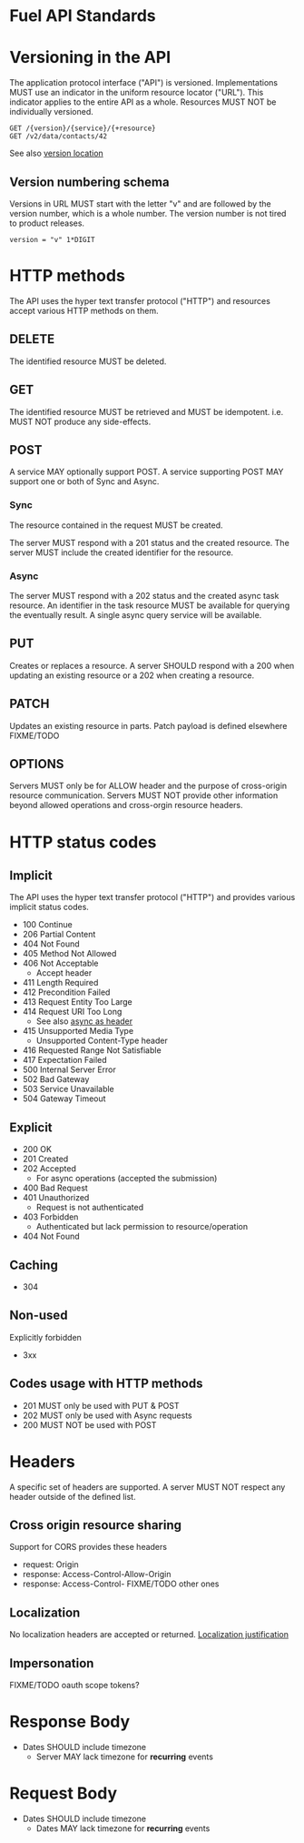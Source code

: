 # Fuel API Standards

# Versioning in the API

The application protocol interface ("API") is versioned. Implementations MUST use an indicator in the uniform resource locator ("URL"). This indicator applies to the entire API as a whole. Resources MUST NOT be individually versioned.

	GET /{version}/{service}/{+resource}
    GET /v2/data/contacts/42

See also [version location](jusification/versionlocation.md)

## Version numbering schema

Versions in URL MUST start with the letter "v" and are followed by the version
number, which is a whole number. The version number is not tired to product
releases.

    version = "v" 1*DIGIT

# HTTP methods

The API uses the hyper text transfer protocol ("HTTP") and resources accept various HTTP methods on them.

## DELETE

The identified resource MUST be deleted.

## GET

The identified resource MUST be retrieved and MUST be idempotent. i.e. MUST NOT produce any side-effects.

## POST
A service MAY optionally support POST. A service supporting POST MAY support one or both of Sync and Async.

### Sync 
The resource contained in the request MUST be created.

The server MUST respond with a 201 status and the created resource. The server
MUST include the created identifier for the resource.

### Async 
The server MUST respond with a 202 status and the created async task resource.
An identifier in the task resource MUST be available for querying the
eventually result. A single async query service will be available.

## PUT
Creates or replaces a resource. A server SHOULD respond with a 200 when
updating an existing resource or a 202 when creating a resource.

## PATCH
Updates an existing resource in parts. Patch payload is defined elsewhere FIXME/TODO 

## OPTIONS
Servers MUST only be for ALLOW header and the purpose of cross-origin resource
communication. Servers MUST NOT provide other information beyond allowed
operations and cross-orgin resource headers.

# HTTP status codes

## Implicit

The API uses the hyper text transfer protocol ("HTTP") and provides various implicit status codes.

* 100 Continue
* 206 Partial Content
* 404 Not Found
* 405 Method Not Allowed
* 406 Not Acceptable
	* Accept header
* 411 Length Required
* 412 Precondition Failed
* 413 Request Entity Too Large
* 414 Request URI Too Long
    * See also [async as header](justification/asyncAsHeader.md)
* 415 Unsupported Media Type
	* Unsupported Content-Type header
* 416 Requested Range Not Satisfiable
* 417 Expectation Failed
* 500 Internal Server Error
* 502 Bad Gateway
* 503 Service Unavailable
* 504 Gateway Timeout

## Explicit

* 200 OK
* 201 Created
* 202 Accepted
	* For async operations (accepted the submission)
* 400 Bad Request
* 401 Unauthorized
	* Request is not authenticated
* 403 Forbidden
	* Authenticated but lack permission to resource/operation
* 404 Not Found

## Caching
* 304

## Non-used
Explicitly forbidden 
* 3xx

## Codes usage with HTTP methods
* 201 MUST only be used with PUT & POST
* 202 MUST only be used with Async requests
* 200 MUST NOT be used with POST

# Headers
A specific set of headers are supported. A server MUST NOT respect any header outside of the defined list.

## Cross origin resource sharing
Support for CORS provides these headers
* request: Origin
* response: Access-Control-Allow-Origin
* response: Access-Control- FIXME/TODO other ones

## Localization
No localization headers are accepted or returned. [Localization justification](justification/localization.md)

## Impersonation
FIXME/TODO oauth scope tokens?

# Response Body
* Dates SHOULD include timezone
	* Server MAY lack timezone for **recurring** events 

# Request Body
* Dates SHOULD include timezone
	* Dates MAY lack timezone for **recurring** events 

